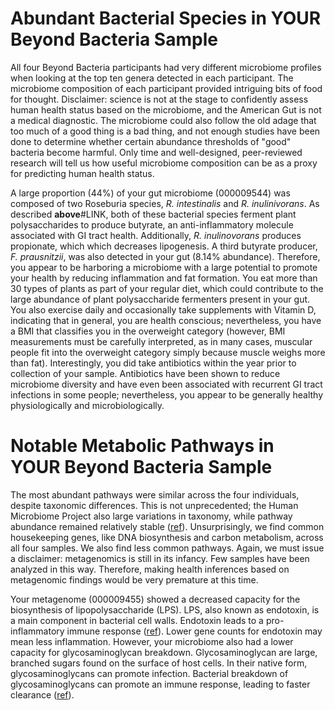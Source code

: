 # Abundant Bacterial Species in YOUR Beyond Bacteria Sample

All four Beyond Bacteria participants had very different microbiome profiles
when looking at the top ten genera detected in each participant. The microbiome
composition of each participant provided intriguing bits of food for thought.
Disclaimer: science is not at the stage to confidently assess human health
status based on the microbiome, and the American Gut is not a medical
diagnostic. The microbiome could also follow the old adage that too much of a
good thing is a bad thing, and not enough studies have been done to determine
whether certain abundance thresholds of "good" bacteria become harmful. Only
time and well-designed, peer-reviewed research will tell us how useful
microbiome composition can be as a proxy for predicting human health status.

A large proportion (44%) of your gut microbiome (000009544) was composed
of two Roseburia species, *R. intestinalis* and *R. inulinivorans*. As described
**above**#LINK, both of these bacterial species ferment plant polysaccharides to produce
butyrate, an anti-inflammatory molecule associated with GI tract health.
Additionally, *R. inulinovorans* produces propionate, which which decreases
lipogenesis.  A third butyrate producer, *F. prausnitzii*, was also detected in
your gut (8.14% abundance). Therefore, you appear to be harboring a microbiome
with a large potential to promote your health by reducing inflammation and fat
formation. You eat more than 30 types of plants as part of your regular diet,
which could contribute to the large abundance of plant polysaccharide
fermenters present in your gut. You also exercise daily and occasionally take
supplements with Vitamin D, indicating that in general, you are health
conscious; nevertheless, you have a BMI that classifies you in the overweight
category (however, BMI measurements must be carefully interpreted, as in many
cases, muscular people fit into the overweight category simply because muscle
weighs more than fat). Interestingly, you did take antibiotics within the year
prior to collection of your sample. Antibiotics have been shown to reduce
microbiome diversity and have even been associated with recurrent GI tract
infections in some people; nevertheless, you appear to be generally healthy
physiologically and microbiologically. 

# Notable Metabolic Pathways in YOUR Beyond Bacteria Sample

The most abundant pathways were similar across the four individuals, despite
taxonomic differences. This is not unprecedented; the Human Microbiome Project
also large variations in taxonomy, while pathway abundance remained relatively
stable ([ref](http://www.ncbi.nlm.nih.gov/pubmed/22699609)). Unsurprisingly, we
find common housekeeping genes, like DNA biosynthesis and carbon metabolism,
across all four samples. We also find less common pathways. Again, we must
issue a disclaimer: metagenomics is still in its infancy. Few samples have been
analyzed in this way. Therefore, making health inferences based on metagenomic
findings would be very premature at this time.

Your metagenome (000009455) showed a decreased capacity for the biosynthesis of
lipopolysaccharide (LPS). LPS, also known as endotoxin, is a main component in
bacterial cell walls. Endotoxin leads to a pro-inflammatory immune response
([ref](http://www.ncbi.nlm.nih.gov/pubmed/10963608)). Lower gene counts for
endotoxin may mean less inflammation. However, your microbiome also had a lower
capacity for glycosaminoglycan breakdown. Glycosaminoglycan are large, branched
sugars found on the surface of host cells. In their native form,
glycosaminoglycans can promote infection. Bacterial breakdown of
glycosaminoglycans can promote an immune response, leading to faster clearance
([ref](http://www.ncbi.nlm.nih.gov/pubmed/25122767)).
